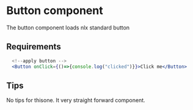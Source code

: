 # Button component

The button component loads nlx standard button

## Requirements

```jsx
  <!--apply button -->
  <Button onClick={()=>{console.log("clicked")}}>Click me</Button>

```

## Tips

No tips for thisone. It very straight forward component.
